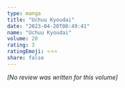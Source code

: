 ```yaml
---
type: manga
title: "Uchuu Kyoudai"
date: "2023-04-20T08:49:41"
name: "Uchuu Kyoudai"
volume: 20
rating: 3
ratingEmoji: ⭐️⭐️⭐️
share: false
---
```


*[No review was written for this volume]*
